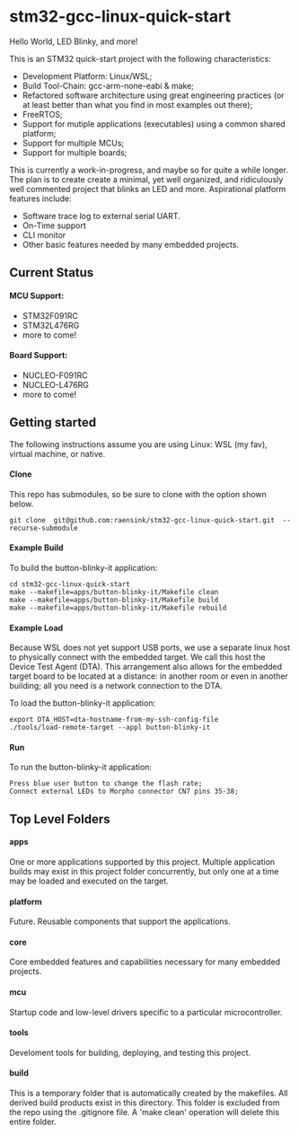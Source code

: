 # stm32-gcc-linux-quick-start
Hello World, LED Blinky, and more!

This is an STM32 quick-start project with the following characteristics:
- Development Platform: Linux/WSL;
- Build Tool-Chain: gcc-arm-none-eabi & make;
- Refactored software architecture using great engineering practices (or at least better than what you find in most examples out there);
- FreeRTOS;
- Support for mutiple applications (executables) using a common shared platform;
- Support for multiple MCUs;
- Support for multiple boards;

This is currently a work-in-progress, and maybe so for quite a while longer.
The plan is to create create a minimal, yet well organized, and ridiculously well commented
project that blinks an LED and more.  Aspirational platform features include:
- Software trace log to external serial UART.
- On-Time support
- CLI monitor
- Other basic features needed by many embedded projects.

## Current Status
#### MCU Support:
- STM32F091RC
- STM32L476RG
- more to come!
#### Board Support:
- NUCLEO-F091RC
- NUCLEO-L476RG
- more to come!

## Getting started
The following instructions assume you are using Linux: WSL (my fav), virtual machine, or native.
#### Clone
This repo has submodules, so be sure to clone with the option shown below.
```
git clone  git@github.com:raensink/stm32-gcc-linux-quick-start.git  --recurse-submodule
```
#### Example Build
To build the button-blinky-it application:
```
cd stm32-gcc-linux-quick-start
make --makefile=apps/button-blinky-it/Makefile clean
make --makefile=apps/button-blinky-it/Makefile build
make --makefile=apps/button-blinky-it/Makefile rebuild
```
#### Example Load
Because WSL does not yet support USB ports, we use a separate linux host to physically connect
with the embedded target. We call this host the Device Test Agent (DTA).
This arrangement also allows for the embedded target board to be located at a distance:
in another room or even in another building; all you need is a network connection to the DTA.

To load the button-blinky-it application:
```
export DTA_HOST=dta-hostname-from-my-ssh-config-file
./tools/load-remote-target --appl button-blinky-it
```
#### Run
To run the button-blinky-it application:
```
Press blue user button to change the flash rate;
Connect external LEDs to Morpho connector CN7 pins 35-38;
```

## Top Level Folders
#### apps
One or more applications supported by this project.
Multiple application builds may exist in this project folder concurrently,
but only one at a time may be loaded and executed on the target.

#### platform
Future.  Reusable components that support the applications.

#### core
Core embedded features and capabilities necessary for many embedded projects.

#### mcu
Startup code and low-level drivers specific to a particular microcontroller.

#### tools
Develoment tools for building, deploying, and testing this project.

#### build
This is a temporary folder that is automatically created by the makefiles.
All derived build products exist in this directory.
This folder is excluded from the repo using the .gitignore file.
A 'make clean' operation will delete this entire folder.


